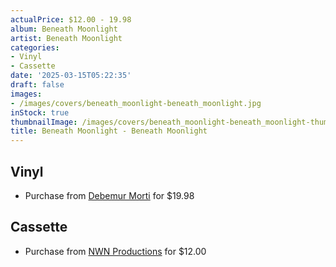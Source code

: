 ```yaml
---
actualPrice: $12.00 - 19.98
album: Beneath Moonlight
artist: Beneath Moonlight
categories:
- Vinyl
- Cassette
date: '2025-03-15T05:22:35'
draft: false
images:
- /images/covers/beneath_moonlight-beneath_moonlight.jpg
inStock: true
thumbnailImage: /images/covers/beneath_moonlight-beneath_moonlight-thumb.jpg
title: Beneath Moonlight - Beneath Moonlight
---
```


## Vinyl
* Purchase from [Debemur Morti](https://debemurmorti.aisamerch.com/item/153875) for $19.98
## Cassette
* Purchase from [NWN Productions](http://shop.nwnprod.com/index.php?route=product/product&path=73&product_id=60818&sort=pd.name&order=ASC) for $12.00
